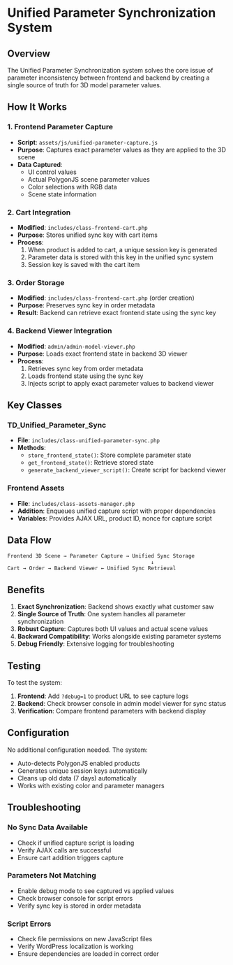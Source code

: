 # Unified Parameter Synchronization System

## Overview

The Unified Parameter Synchronization system solves the core issue of parameter inconsistency between frontend and backend by creating a single source of truth for 3D model parameter values.

## How It Works

### 1. Frontend Parameter Capture
- **Script**: `assets/js/unified-parameter-capture.js`
- **Purpose**: Captures exact parameter values as they are applied to the 3D scene
- **Data Captured**:
  - UI control values
  - Actual PolygonJS scene parameter values
  - Color selections with RGB data
  - Scene state information

### 2. Cart Integration
- **Modified**: `includes/class-frontend-cart.php`
- **Purpose**: Stores unified sync key with cart items
- **Process**:
  1. When product is added to cart, a unique session key is generated
  2. Parameter data is stored with this key in the unified sync system
  3. Session key is saved with the cart item

### 3. Order Storage
- **Modified**: `includes/class-frontend-cart.php` (order creation)
- **Purpose**: Preserves sync key in order metadata
- **Result**: Backend can retrieve exact frontend state using the sync key

### 4. Backend Viewer Integration
- **Modified**: `admin/admin-model-viewer.php`
- **Purpose**: Loads exact frontend state in backend 3D viewer
- **Process**:
  1. Retrieves sync key from order metadata
  2. Loads frontend state using the sync key
  3. Injects script to apply exact parameter values to backend viewer

## Key Classes

### TD_Unified_Parameter_Sync
- **File**: `includes/class-unified-parameter-sync.php`
- **Methods**:
  - `store_frontend_state()`: Store complete parameter state
  - `get_frontend_state()`: Retrieve stored state
  - `generate_backend_viewer_script()`: Create script for backend viewer

### Frontend Assets
- **File**: `includes/class-assets-manager.php`
- **Addition**: Enqueues unified capture script with proper dependencies
- **Variables**: Provides AJAX URL, product ID, nonce for capture script

## Data Flow

```
Frontend 3D Scene → Parameter Capture → Unified Sync Storage
                                              ↓
Cart → Order → Backend Viewer ← Unified Sync Retrieval
```

## Benefits

1. **Exact Synchronization**: Backend shows exactly what customer saw
2. **Single Source of Truth**: One system handles all parameter synchronization
3. **Robust Capture**: Captures both UI values and actual scene values
4. **Backward Compatibility**: Works alongside existing parameter systems
5. **Debug Friendly**: Extensive logging for troubleshooting

## Testing

To test the system:

1. **Frontend**: Add `?debug=1` to product URL to see capture logs
2. **Backend**: Check browser console in admin model viewer for sync status
3. **Verification**: Compare frontend parameters with backend display

## Configuration

No additional configuration needed. The system:
- Auto-detects PolygonJS enabled products
- Generates unique session keys automatically
- Cleans up old data (7 days) automatically
- Works with existing color and parameter managers

## Troubleshooting

### No Sync Data Available
- Check if unified capture script is loading
- Verify AJAX calls are successful
- Ensure cart addition triggers capture

### Parameters Not Matching
- Enable debug mode to see captured vs applied values
- Check browser console for script errors
- Verify sync key is stored in order metadata

### Script Errors
- Check file permissions on new JavaScript files
- Verify WordPress localization is working
- Ensure dependencies are loaded in correct order